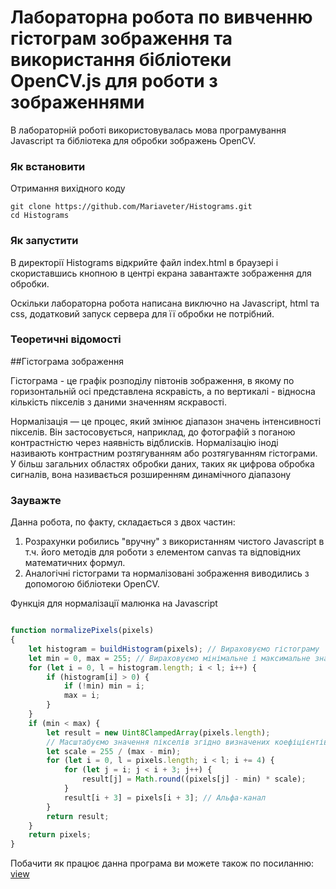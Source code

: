 # Лабораторна робота по  вивченню гістограм зображення та використання бібліотеки OpenCV.js для роботи з зображеннями

В лабораторній роботі використовувалась мова програмування Javascript та бібліотека для обробки зображень OpenCV.  

### Як встановити
 Отримання вихідного коду

  ```
  git clone https://github.com/Mariaveter/Histograms.git
  cd Histograms
  
  ```
    
### Як запустити 

В директорії Histograms відкрийте файл index.html в браузері і скориставшись кнопною в центрі екрана завантажте зображення для обробки.

Оскільки лабораторна робота написана виключно на Javascript, html та css, додатковий запуск сервера для її обробки не потрібний. 

### Теоретичні відомості

##Гістограма зображення

Гістограма - це графік розподілу півтонів зображення, в якому по горизонтальній осі представлена ​​яскравість, а по вертикалі - відносна кількість пікселів з даними значенням яскравості.

Нормалізація — це процес, який змінює діапазон значень інтенсивності пікселів. Він застосовується, наприклад, до фотографій з поганою контрастністю через наявність відблисків. Нормалізацію іноді називають контрастним розтягуванням або розтягуванням гістограми. У більш загальних областях обробки даних, таких як цифрова обробка сигналів, вона називається розширенням динамічного діапазону



### Зауважте

Данна робота, по факту, складається з двох частин:
  1) Розрахунки робились "вручну" з використанням чистого Javascript  в т.ч. його методів для роботи з елементом canvas та відповідних математичних формул. 
  2) Аналогічні гістограми та нормалізовані зображення виводились з допомогою бібліотеки OpenCV. 


Функція для нормалізації малюнка на Javascript

```Javascript

function normalizePixels(pixels)
{
    let histogram = buildHistogram(pixels); // Вираховуємо гістограму
    let min = 0, max = 255; // Вираховуємо мінімальне і максимальне значення яскравості
    for (let i = 0, l = histogram.length; i < l; i++) {
        if (histogram[i] > 0) {
            if (!min) min = i;
            max = i;
        }
    }
    if (min < max) {
        let result = new Uint8ClampedArray(pixels.length);
        // Масштабуємо значення пікселів згідно визначених коефіцієнтів
        let scale = 255 / (max - min);
        for (let i = 0, l = pixels.length; i < l; i += 4) {
            for (let j = i; j < i + 3; j++) {
                result[j] = Math.round((pixels[j] - min) * scale);
            }
            result[i + 3] = pixels[i + 3]; // Альфа-канал
        }
        return result;
    }
    return pixels;
}

```

Побачити як працює данна програма ви можете також по посиланню:
 [view](http://miss-elegance.com.ua/histograms/)






